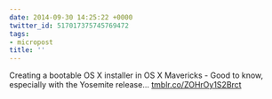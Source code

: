 ```yaml
---
date: 2014-09-30 14:25:22 +0000
twitter_id: 517017375745769472
tags:
- micropost
title: ''
---
```


Creating a bootable OS X installer in OS X Mavericks - Good to know, especially with the Yosemite release... [tmblr.co/ZOHrOy1S2Brct](http://tmblr.co/ZOHrOy1S2Brct)
